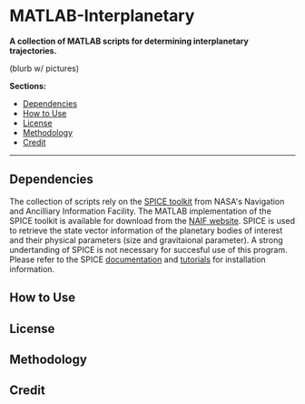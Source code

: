# MATLAB-Interplanetary
**A collection of MATLAB scripts for determining interplanetary trajectories.**

(blurb w/ pictures)

**Sections:**
- [Dependencies](#dependencies)
- [How to Use](#how-to-use)
- [License](#license)
- [Methodology](#methodology)
- [Credit](#credit)


------

## Dependencies
The collection of scripts rely on the [SPICE toolkit](https://naif.jpl.nasa.gov/naif/aboutspice.html) from NASA's Navigation and Ancilliary Information Facility. The MATLAB implementation of the SPICE toolkit is available for download from the [NAIF website](https://naif.jpl.nasa.gov/naif/toolkit_MATLAB.html). SPICE is used to retrieve the state vector information of the planetary bodies of interest and their physical parameters (size and gravitaional parameter). A strong undertanding of SPICE is not necessary for succesful use of this program. Please refer to the SPICE [documentation](https://naif.jpl.nasa.gov/naif/documentation.html) and [tutorials](https://naif.jpl.nasa.gov/naif/tutorials.html) for installation information.

## How to Use

## License

## Methodology

## Credit
